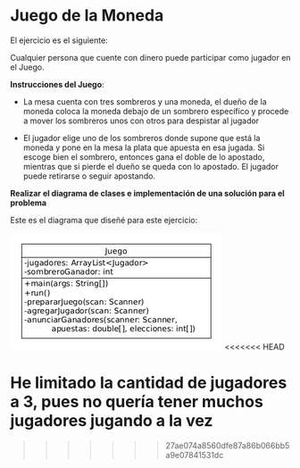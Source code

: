 # Juego de la Moneda

El ejercicio es el siguiente:

Cualquier persona que cuente con dinero puede participar como jugador en el Juego.

**Instrucciones del Juego**:

- La mesa cuenta con tres sombreros y una moneda, el dueño de la moneda coloca la
  moneda debajo de un sombrero específico y procede a mover los sombreros unos con
  otros para despistar al jugador

- El jugador elige uno de los sombreros donde supone que está la moneda y pone
  en la mesa la plata que apuesta en esa jugada. Si escoge bien el sombrero, entonces
  gana el doble de lo apostado, mientras que si pierde el dueño se queda con lo
  apostado. El jugador puede retirarse o seguir apostando.

**Realizar el diagrama de clases e implementación de una solución para el problema**

Este es el diagrama que diseñé para este ejercicio:

![Diagrama UML](./UML.png "Diagrama UML del Juego de la Moneda")
<<<<<<< HEAD

He limitado la cantidad de jugadores a 3, pues no quería tener muchos jugadores jugando a la vez
=======
>>>>>>> 27ae074a8560dfe87a86b066bb5a9e07841531dc
